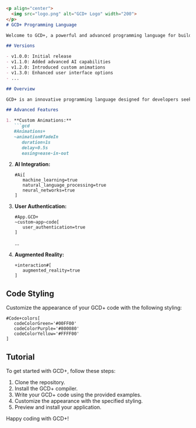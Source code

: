 ```markdown
<p align="center">
  <img src="logo.png" alt="GCD+ Logo" width="200">
</p>
# GCD+ Programming Language

Welcome to GCD+, a powerful and advanced programming language for building feature-rich applications.

## Versions

- v1.0.0: Initial release
- v1.1.0: Added advanced AI capabilities
- v1.2.0: Introduced custom animations
- v1.3.0: Enhanced user interface options
- ...

## Overview

GCD+ is an innovative programming language designed for developers seeking advanced and futuristic solutions. It combines cutting-edge features, powerful AI integration, and a developer-friendly environment.

## Advanced Features

1. **Custom Animations:**
   ```gcd
   #Animations+
   ~animation#fadeIn
      duration=1s
      delay=0.5s
      easing=ease-in-out
   ```

2. **AI Integration:**
   ```gcd
   #Ai[
      machine_learning=true
      natural_language_processing=true
      neural_networks=true
   ]
   ```

3. **User Authentication:**
   ```gcd
   #App.GCD+
   ~custom~app~code[
      user_authentication=true
   ]
   ```

   ...

10. **Augmented Reality:**
    ```gcd
    +interaction#[
       augmented_reality=true
    ]
    ```

## Code Styling

Customize the appearance of your GCD+ code with the following styling:

```gcd
#Code+colors[
   codeColorGreen='#00FF00'
   codeColorPurple='#800080'
   codeColorYellow='#FFFF00'
]
```

## Tutorial

To get started with GCD+, follow these steps:

1. Clone the repository.
2. Install the GCD+ compiler.
3. Write your GCD+ code using the provided examples.
4. Customize the appearance with the specified styling.
5. Preview and install your application.

Happy coding with GCD+!
```
 
